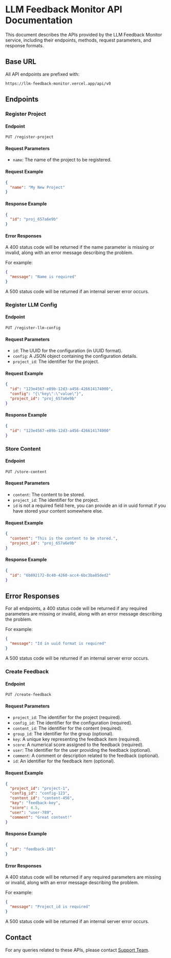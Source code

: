 
# LLM Feedback Monitor API Documentation

This document describes the APIs provided by the LLM Feedback Monitor service, including their endpoints, methods, request parameters, and response formats.

## Base URL

All API endpoints are prefixed with:

```
https://llm-feedback-monitor.vercel.app/api/v0
```

## Endpoints

### Register Project

#### Endpoint

```
PUT /register-project
```

#### Request Parameters

- `name`: The name of the project to be registered.

#### Request Example

```json
{
  "name": "My New Project"
}
```

#### Response Example

```json
{
  "id": "proj_657a6e9b"
}
```

#### Error Responses

A 400 status code will be returned if the name parameter is missing or invalid, along with an error message describing the problem.

For example:

```json
{
  "message": "Name is required"
}
```

A 500 status code will be returned if an internal server error occurs.


### Register LLM Config

#### Endpoint

```
PUT /register-llm-config
```

#### Request Parameters

- `id`: The UUID for the configuration (in UUID format).
- `config`: A JSON object containing the configuration details.
- `project_id`: The identifier for the project.

#### Request Example

```json
{
  "id": "123e4567-e89b-12d3-a456-426614174000",
  "config": "{\"key\":\"value\"}",
  "project_id": "proj_657a6e9b"
}
```

#### Response Example

```json
{
  "id": "123e4567-e89b-12d3-a456-426614174000"
}
```

### Store Content

#### Endpoint

```
PUT /store-content
```

#### Request Parameters

- `content`: The content to be stored.
- `project_id`: The identifier for the project.
- `id` is not a required field here, you can provide an id in uuid format if you have stored your content somewhere else.

#### Request Example

```json
{
  "content": "This is the content to be stored.",
  "project_id": "proj_657a6e9b"
}
```

#### Response Example

```json
{
  "id": "6b892172-8c40-4260-acc4-6bc3ba85ded2"
}
```

## Error Responses

For all endpoints, a 400 status code will be returned if any required parameters are missing or invalid, along with an error message describing the problem.

For example:

```json
{
  "message": "Id in uuid format is required"
}
```

A 500 status code will be returned if an internal server error occurs.

### Create Feedback

#### Endpoint

```
PUT /create-feedback
```

#### Request Parameters

- `project_id`: The identifier for the project (required).
- `config_id`: The identifier for the configuration (required).
- `content_id`: The identifier for the content (required).
- `group_id`: The identifier for the group (optional).
- `key`: A unique key representing the feedback item (required).
- `score`: A numerical score assigned to the feedback (required).
- `user`: The identifier for the user providing the feedback (optional).
- `comment`: A comment or description related to the feedback (optional).
- `id`: An identifier for the feedback item (optional).

#### Request Example

```json
{
  "project_id": "project-1",
  "config_id": "config-123",
  "content_id": "content-456",
  "key": "feedback-key",
  "score": 4.5,
  "user": "user-789",
  "comment": "Great content!"
}
```

#### Response Example

```json
{
  "id": "feedback-101"
}
```

#### Error Responses

A 400 status code will be returned if any required parameters are missing or invalid, along with an error message describing the problem.

For example:

```json
{
  "message": "Project_id is required"
}
```

A 500 status code will be returned if an internal server error occurs.

## Contact

For any queries related to these APIs, please contact [Support Team](mailto:support@springsun-tech.com).
